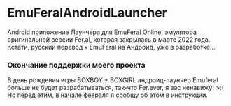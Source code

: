 # EmuFeralAndroidLauncher
Android приложение Лаунчера для EmuFeral Online, эмулятора оригинальной версии Fer.al, которая закрылась в марте 2022 года.
Кстати, русский перевод к EmuFeral на Андроид, уже в разработке...
### Окончание поддержки моего проекта
В день рождения игры BOXBOY + BOXGIRL андроид-лаунчер Emuferal больше не будет разрабатываться, так-что Fer.ever, я вас ненавижу! >:(
Но перед этим, в начале февраля я сообщу об этом в инструкции.


